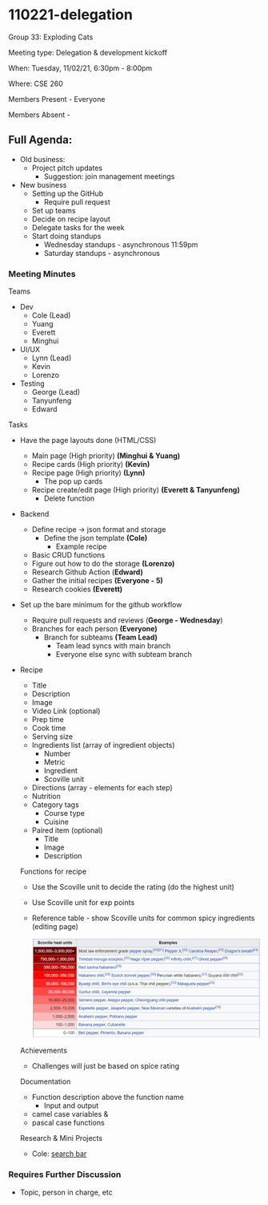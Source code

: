 # 110221-delegation

Group 33: Exploding Cats

Meeting type: Delegation & development kickoff

When: Tuesday, 11/02/21, 6:30pm - 8:00pm

Where: CSE 260

Members Present - Everyone

Members Absent -

## Full Agenda:

- Old business:
    - Project pitch updates
        - Suggestion: join management meetings
- New business
    - Setting up the GitHub
        - Require pull request
    - Set up teams
    - Decide on recipe layout
    - Delegate tasks for the week
    - Start doing standups
        - Wednesday standups - asynchronous 11:59pm
        - Saturday standups - asynchronous

### Meeting Minutes

Teams

- Dev
    - Cole (Lead)
    - Yuang
    - Everett
    - Minghui
- UI/UX
    - Lynn (Lead)
    - Kevin
    - Lorenzo
- Testing
    - George (Lead)
    - Tanyunfeng
    - Edward

Tasks

- Have the page layouts done (HTML/CSS)
    - Main page (High priority) **(Minghui & Yuang)**
    - Recipe cards (High priority) **(Kevin)**
    - Recipe page (High priority) **(Lynn)**
        - The pop up cards
    - Recipe create/edit page (High priority) **(Everett & Tanyunfeng)**
        - Delete function
- Backend
    - Define recipe → json format and storage
        - Define the json template **(Cole)**
            - Example recipe
    - Basic CRUD functions
    - Figure out how to do the storage **(Lorenzo)**
    - Research Github Action (**Edward)**
    - Gather the initial recipes **(Everyone - 5)**
    - Research cookies **(Everett)**
- Set up the bare minimum for the github workflow
    - Require pull requests and reviews (**George - Wednesday**)
    - Branches for each person **(Everyone)**
        - Branch for subteams **(Team Lead)**
            - Team lead syncs with main branch
            - Everyone else sync with subteam branch
- Recipe
    - Title
    - Description
    - Image
    - Video Link (optional)
    - Prep time
    - Cook time
    - Serving size
    - Ingredients list (array of ingredient objects)
        - Number
        - Metric
        - Ingredient
        - Scoville unit
    - Directions (array - elements for each step)
    - Nutrition
    - Category tags
        - Course type
        - Cuisine
    - Paired item (optional)
        - Title
        - Image
        - Description
    
    Functions for recipe
    
    - Use the Scoville unit to decide the rating (do the highest unit)
    - Use Scoville unit for exp points
    - Reference table - show Scoville units for common spicy ingredients (editing page)
        
        ![chart](/admin/meetings/media/110221-chart.png)
        
    
    Achievements
    
    - Challenges will just be based on spice rating
    
    Documentation
    
    - Function description above the function name
        - Input and output
    - camel case variables &
    - pascal case functions
    
    Research & Mini Projects
    
    - Cole: [search bar](https://github.com/Cole-Rindal/SearchBar)

### Requires Further Discussion

- Topic, person in charge, etc